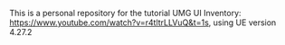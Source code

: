 This is a personal repository for the tutorial UMG UI Inventory: https://www.youtube.com/watch?v=r4tltrLLVuQ&t=1s, using UE version 4.27.2
